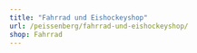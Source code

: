 ```yaml
---
title: "Fahrrad und Eishockeyshop"
url: /peissenberg/fahrrad-und-eishockeyshop/
shop: Fahrrad
---
```

